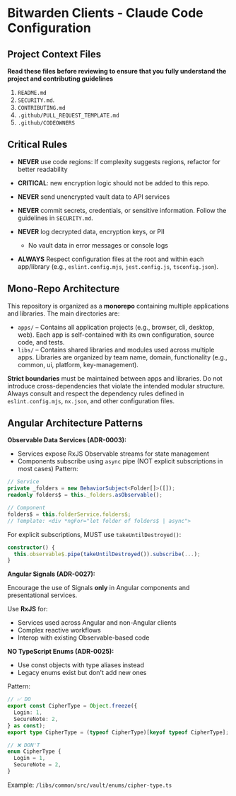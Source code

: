 # Bitwarden Clients - Claude Code Configuration

## Project Context Files

**Read these files before reviewing to ensure that you fully understand the project and contributing guidelines**

1. `README.md`
2. `SECURITY.md`.
3. `CONTRIBUTING.md`
4. `.github/PULL_REQUEST_TEMPLATE.md`
5. `.github/CODEOWNERS`

## Critical Rules

- **NEVER** use code regions: If complexity suggests regions, refactor for better readability

- **CRITICAL**: new encryption logic should not be added to this repo.

- **NEVER** send unencrypted vault data to API services

- **NEVER** commit secrets, credentials, or sensitive information. Follow the guidelines in `SECURITY.md`.

- **NEVER** log decrypted data, encryption keys, or PII
  - No vault data in error messages or console logs

- **ALWAYS** Respect configuration files at the root and within each app/library (e.g., `eslint.config.mjs`, `jest.config.js`, `tsconfig.json`).

## Mono-Repo Architecture

This repository is organized as a **monorepo** containing multiple applications and libraries. The
main directories are:

- `apps/` – Contains all application projects (e.g., browser, cli, desktop, web). Each app is
  self-contained with its own configuration, source code, and tests.
- `libs/` – Contains shared libraries and modules used across multiple apps. Libraries are organized
  by team name, domain, functionality (e.g., common, ui, platform, key-management).

**Strict boundaries** must be maintained between apps and libraries. Do not introduce
cross-dependencies that violate the intended modular structure. Always consult and respect the
dependency rules defined in `eslint.config.mjs`, `nx.json`, and other configuration files.

## Angular Architecture Patterns

**Observable Data Services (ADR-0003):**

- Services expose RxJS Observable streams for state management
- Components subscribe using `async` pipe (NOT explicit subscriptions in most cases)
  Pattern:

```typescript
// Service
private _folders = new BehaviorSubject<Folder[]>([]);
readonly folders$ = this._folders.asObservable();

// Component
folders$ = this.folderService.folders$;
// Template: <div *ngFor="let folder of folders$ | async">
```

For explicit subscriptions, MUST use `takeUntilDestroyed()`:

```typescript
constructor() {
  this.observable$.pipe(takeUntilDestroyed()).subscribe(...);
}
```

**Angular Signals (ADR-0027):**

Encourage the use of Signals **only** in Angular components and presentational services.

Use **RxJS** for:

- Services used across Angular and non-Angular clients
- Complex reactive workflows
- Interop with existing Observable-based code

**NO TypeScript Enums (ADR-0025):**

- Use const objects with type aliases instead
- Legacy enums exist but don't add new ones

Pattern:

```typescript
// ✅ DO
export const CipherType = Object.freeze({
  Login: 1,
  SecureNote: 2,
} as const);
export type CipherType = (typeof CipherType)[keyof typeof CipherType];

// ❌ DON'T
enum CipherType {
  Login = 1,
  SecureNote = 2,
}
```

Example: `/libs/common/src/vault/enums/cipher-type.ts`
